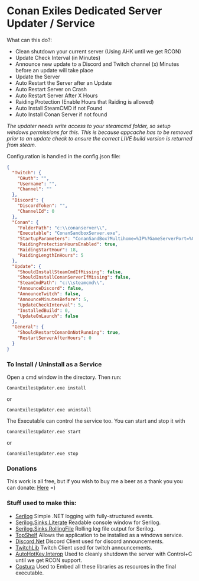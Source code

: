 # Conan Exiles Dedicated Server Updater / Service

What can this do?:

 * Clean shutdown your current server (Using AHK until we get RCON)
 * Update Check Interval (in Minutes)
 * Announce new update to a Discord and Twitch channel (x) Minutes before an update will take place
 * Update the Server
 * Auto Restart the Server after an Update
 * Auto Restart Server on Crash
 * Auto Restart Server After X Hours
 * Raiding Protection (Enable Hours that Raiding is allowed)
 * Auto Install SteamCMD if not Found
 * Auto Install Conan Server if not found


*The updater needs write access to your steamcmd folder, so setup windows permissions for this. This is because appcache has to be removed prior to an update check to ensure the correct LIVE build version is returned from steam.*

Configuration is handled in the config.json file:

```json
{
  "Twitch": {
    "OAuth": "",
    "Username": "",
    "Channel": ""
  },
  "Discord": {
    "DiscordToken": "",
    "ChannelId": 0
  },
  "Conan": {
    "FolderPath": "c:\\conanserver\\",
    "Executable": "ConanSandboxServer.exe",
    "StartupParameters": "ConanSandBox?Multihome=%IP%?GameServerPort=%GamePort%?GameServerQueryPort=%QueryPort%?MaxPlayers=%MaxPlayers%?listen?AdminPassword=%AdminPass%",
    "RaidingProtectionHoursEnabled": true,
    "RaidingStartHour": 18,
    "RaidingLengthInHours": 5
  },
  "Update": {
    "ShouldInstallSteamCmdIfMissing": false,
    "ShouldInstallConanServerIfMissing": false,
    "SteamCmdPath": "c:\\steamcmd\\",
    "AnnounceDiscord": false,
    "AnnounceTwitch": false,
    "AnnounceMinutesBefore": 5,
    "UpdateCheckInterval": 5,
    "InstalledBuild": 0,
	"UpdateOnLaunch": false
  },
  "General": {
    "ShouldRestartConanOnNotRunning": true,
    "RestartServerAfterHours": 0
  }
}
```

### To Install / Uninstall as a Service
Open a cmd window in the directory. 
Then run:
```
ConanExilesUpdater.exe install
```
or
```
ConanExilesUpdater.exe uninstall
```

The Executable can control the service too. You can start and stop it with
```
ConanExilesUpdater.exe start
```
or
```
ConanExilesUpdater.exe stop
```

### Donations
This work is all free, but if you wish to buy me a beer as a thank you you can donate: [Here](https://streamtip.com/t/prom3theu5) =)


### Stuff used to make this:

 * [Serilog](https://github.com/serilog/serilog) Simple .NET logging with fully-structured events.
 * [Serilog.Sinks.Literate](https://github.com/serilog/serilog-sinks-literate) Readable console window for Serilog.
 * [Serilog.Sinks.RollingFile](https://github.com/serilog/serilog-sinks-rollingfile) Rolling log file output for Serilog.
 * [TopShelf](https://github.com/Topshelf/Topshelf) Allows the application to be installed as a windows service.
 * [Discord.Net](https://github.com/RogueException/Discord.Net) Discord Client used for discord announcements.
 * [TwitchLib](https://github.com/swiftyspiffy/TwitchLib) Twitch Client used for twitch announcements.
 * [AutoHotKey.Interop](https://github.com/amazing-andrew/AutoHotkey.Interop) Used to cleanly shutdown the server with Control+C until we get RCON support.
 * [Costura](https://github.com/Fody/Costura) Used to Embed all these libraries as resources in the final executable.
